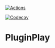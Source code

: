 [![Actions](https://github.com/NWChemEx-Project/PluginPlay/workflows/C_C++_CI/badge.svg)](https://github.com/NWChemEx-Project/PluginPlay)

[![Codecov](https://codecov.io/github/NWChemEx-Project/PluginPlay/branch/master/graphs/sunburst.svg?token=GXDQXfurwX)](https://codecov.io/github/NWChemEx-Project/PluginPlay/branch/master)

PluginPlay
==========




